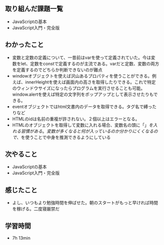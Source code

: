 ## 取り組んだ課題一覧
- JavaScriptの基本
- JavaScript入門・完全版
## わかったこと
- 変数と定数の定義について、一昔前はvarを使って定義されていた。今は変数をlet、定数をconstで定義するのが主流である。varだと定数、変数の両方を定義するのでどちらか判断できないのが難点
- windowオブジェクトを使えば沢山あるプロパティを使うことができる。例えば、innerHeightを使えば画面内の高さを取得したりできる。これで特定のウィンドウサイズになったらプログラムを実行させることも可能。window.alertを使えば特定の文字列をポップアップとして表示させたりもできる。
- eventオブジェクトではhtml文書内のデータを取得できる。タグ名で縛ったりなど
- HTMLのidは名前の重複が許されない。２個以上はエラーとなる。
- HTMLのオブジェクトを取得して変数に入れる場合、変数名の頭に「$」を入れる習慣がある。変数が多くなると何が入っているのか分かりにくくなるので、$を使うことで中身を推測できるようにしている
## 次やること
- JavaScriptの基本
- JavaScript入門・完全版
## 感じたこと
- よし、いつもより勉強時間を伸ばせた。朝のスタートがもっと早ければ時間を稼げる。二度寝厳禁だ
## 学習時間
- 7h 13min
